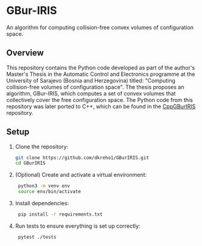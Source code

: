 # GBur-IRIS
An algorithm for computing collision-free convex volumes of configuration space.

## Overview
This repository contains the Python code developed as part of the author's Master's Thesis in the Automatic Control and Electronics programme at the University of Sarajevo (Bosnia and Herzegovina) titled: "Computing collision-free volumes of configuration space". The thesis proposes an algorithm, GBur-IRIS, which computes a set of convex volumes that collectively cover the free configuration space. The Python code from this repository was later ported to C++, which can be found in the [CppGBurIRIS](https://github.com/dzenankreho/CppGBurIRIS) repository.

## Setup

1. Clone the repository:

   ```bash
   git clone https://github.com/dkreho1/GBurIRIS.git
   cd GBurIRIS

2. (Optional) Create and activate a virtual environment:

   ```bash
    python3 -m venv env
    source env/bin/activate

3. Install dependencies:

   ```bash
    pip install -r requirements.txt

4. Run tests to ensure everything is set up correctly:

   ```bash
    pytest ./tests

